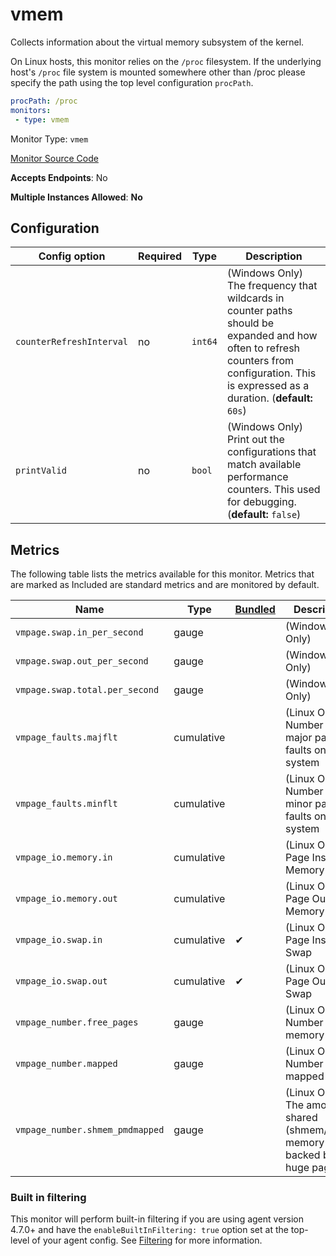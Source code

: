 <!--- GENERATED BY gomplate from scripts/docs/monitor-page.md.tmpl --->

# vmem

Collects information about the virtual memory
subsystem of the kernel.

On Linux hosts, this monitor relies on the `/proc` filesystem.
If the underlying host's `/proc` file system is mounted somewhere other than
/proc please specify the path using the top level configuration `procPath`.

```yaml
procPath: /proc
monitors:
 - type: vmem
```


Monitor Type: `vmem`

[Monitor Source Code](https://github.com/signalfx/signalfx-agent/tree/master/internal/monitors/vmem)

**Accepts Endpoints**: No

**Multiple Instances Allowed**: **No**

## Configuration

| Config option | Required | Type | Description |
| --- | --- | --- | --- |
| `counterRefreshInterval` | no | `int64` | (Windows Only) The frequency that wildcards in counter paths should be expanded and how often to refresh counters from configuration. This is expressed as a duration. (**default:** `60s`) |
| `printValid` | no | `bool` | (Windows Only) Print out the configurations that match available performance counters.  This used for debugging. (**default:** `false`) |




## Metrics

The following table lists the metrics available for this monitor. Metrics that are marked as Included are standard metrics and are monitored by default.

| Name | Type | [Bundled](https://docs.signalfx.com/en/latest/admin-guide/usage.html#about-custom-bundled-and-high-resolution-metrics) | Description |
| ---  | ---  | ---    | ---         |
| `vmpage.swap.in_per_second` | gauge |  | (Windows Only) |
| `vmpage.swap.out_per_second` | gauge |  | (Windows Only) |
| `vmpage.swap.total.per_second` | gauge |  | (Windows Only) |
| `vmpage_faults.majflt` | cumulative |  | (Linux Only) Number of major page faults on the system |
| `vmpage_faults.minflt` | cumulative |  | (Linux Only) Number of minor page faults on the system |
| `vmpage_io.memory.in` | cumulative |  | (Linux Only) Page Ins for Memory |
| `vmpage_io.memory.out` | cumulative |  | (Linux Only) Page Outs for Memory |
| `vmpage_io.swap.in` | cumulative | ✔ | (Linux Only) Page Ins for Swap |
| `vmpage_io.swap.out` | cumulative | ✔ | (Linux Only) Page Outs for Swap |
| `vmpage_number.free_pages` | gauge |  | (Linux Only) Number of free memory pages |
| `vmpage_number.mapped` | gauge |  | (Linux Only) Number of mapped pages |
| `vmpage_number.shmem_pmdmapped` | gauge |  | (Linux Only) The amount of shared (shmem/tmpfs) memory backed by huge pages |



### Built in filtering
This monitor will perform built-in filtering if you are using agent version
4.7.0+ and have the `enableBuiltInFiltering: true` option set at the top-level
of your agent config.  See
[Filtering](https://docs.signalfx.com/en/latest/integrations/agent/filtering.html)
for more information.


